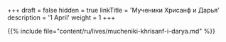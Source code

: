 +++
draft = false
hidden = true
linkTitle = 'Мученики Хрисанф и Дарья'
description = '1 April'
weight = 1
+++

{{% include file="content/ru/lives/mucheniki-khrisanf-i-darya.md" %}}
